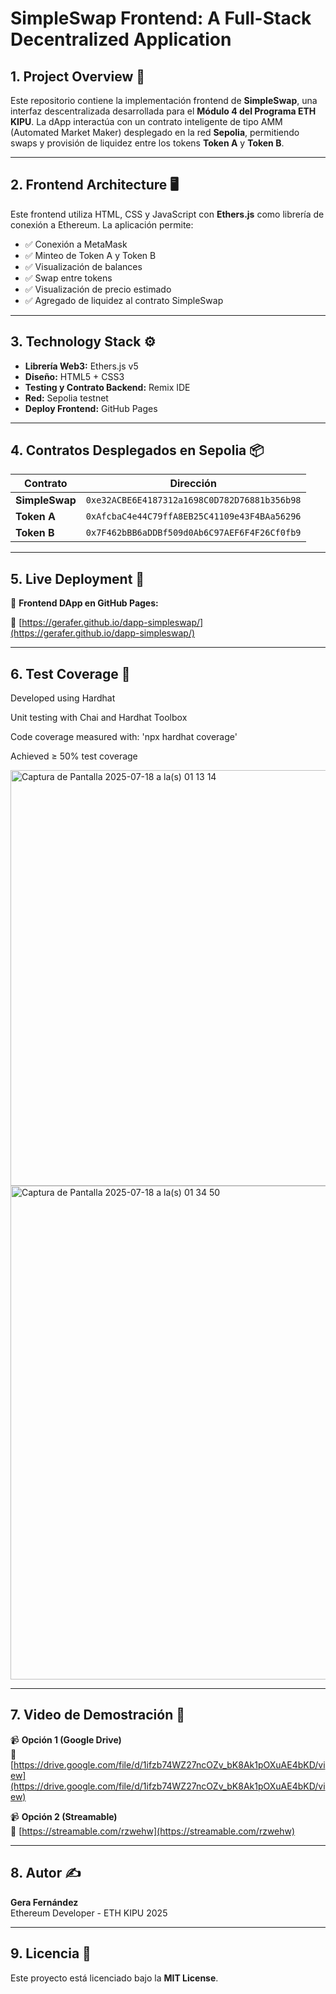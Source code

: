 # SimpleSwap Frontend: A Full-Stack Decentralized Application

## 1. Project Overview 📜

Este repositorio contiene la implementación frontend de **SimpleSwap**, una interfaz descentralizada desarrollada para el **Módulo 4 del Programa ETH KIPU**. La dApp interactúa con un contrato inteligente de tipo AMM (Automated Market Maker) desplegado en la red **Sepolia**, permitiendo swaps y provisión de liquidez entre los tokens **Token A** y **Token B**.

---

## 2. Frontend Architecture 🖥️

Este frontend utiliza HTML, CSS y JavaScript con **Ethers.js** como librería de conexión a Ethereum. La aplicación permite:

- ✅ Conexión a MetaMask
- ✅ Minteo de Token A y Token B
- ✅ Visualización de balances
- ✅ Swap entre tokens
- ✅ Visualización de precio estimado
- ✅ Agregado de liquidez al contrato SimpleSwap

---

## 3. Technology Stack ⚙️

- **Librería Web3:** Ethers.js v5
- **Diseño:** HTML5 + CSS3
- **Testing y Contrato Backend:** Remix IDE
- **Red:** Sepolia testnet
- **Deploy Frontend:** GitHub Pages

---

## 4. Contratos Desplegados en Sepolia 📦

| Contrato         | Dirección                                      |
|------------------|------------------------------------------------|
| **SimpleSwap**   | `0xe32ACBE6E4187312a1698C0D782D76881b356b98`   |
| **Token A**      | `0xAfcbaC4e44C79ffA8EB25C41109e43F4BAa56296`   |
| **Token B**      | `0x7F462bBB6aDDBf509d0Ab6C97AEF6F4F26Cf0fb9`   |

---

## 5. Live Deployment 🚀

📍 **Frontend DApp en GitHub Pages:**  

🔗 [https://gerafer.github.io/dapp-simpleswap/](https://gerafer.github.io/dapp-simpleswap/)

---

## 6. Test Coverage 🧪

Developed using Hardhat

Unit testing with Chai and Hardhat Toolbox

Code coverage measured with: 'npx hardhat coverage'

Achieved ≥ 50% test coverage

<img width="719" height="665" alt="Captura de Pantalla 2025-07-18 a la(s) 01 13 14" src="https://github.com/user-attachments/assets/1b227b80-721e-4da0-87d3-4beefea151e1" />
<img width="835" height="790" alt="Captura de Pantalla 2025-07-18 a la(s) 01 34 50" src="https://github.com/user-attachments/assets/8707a38a-4f3c-4f86-94d4-488ba19a2d2e" />

---

## 7. Video de Demostración 🎥

📹 **Opción 1 (Google Drive)**  
🔗 [https://drive.google.com/file/d/1ifzb74WZ27ncOZv_bK8Ak1pOXuAE4bKD/view](https://drive.google.com/file/d/1ifzb74WZ27ncOZv_bK8Ak1pOXuAE4bKD/view)

📹 **Opción 2 (Streamable)**  
🔗 [https://streamable.com/rzwehw](https://streamable.com/rzwehw)

---

## 8. Autor ✍️

**Gera Fernández**  
Ethereum Developer - ETH KIPU 2025

---

## 9. Licencia 📄

Este proyecto está licenciado bajo la **MIT License**.




